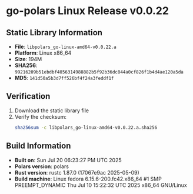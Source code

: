 # go-polars Linux Release v0.0.22

## Static Library Information

- **File**: `libpolars_go-linux-amd64-v0.0.22.a`
- **Platform**: Linux x86_64
- **Size**: 194M
- **SHA256**: `99216209b51ebdbf4056314988882b5f92b36dc844a0cf826f1b4d4ae120a5da`
- **MD5**: `141d50a5b3d7ff526bf4f24a3feddf1f`

## Verification

1. Download the static library file
2. Verify the checksum:
   ```bash
   sha256sum -c libpolars_go-linux-amd64-v0.0.22.a.sha256
   ```

## Build Information

- **Built on**: Sun Jul 20 06:23:27 PM UTC 2025
- **Polars version**: polars
- **Rust version**: rustc 1.87.0 (17067e9ac 2025-05-09)
- **Build machine**: Linux fedora 6.15.6-200.fc42.x86_64 #1 SMP PREEMPT_DYNAMIC Thu Jul 10 15:22:32 UTC 2025 x86_64 GNU/Linux
